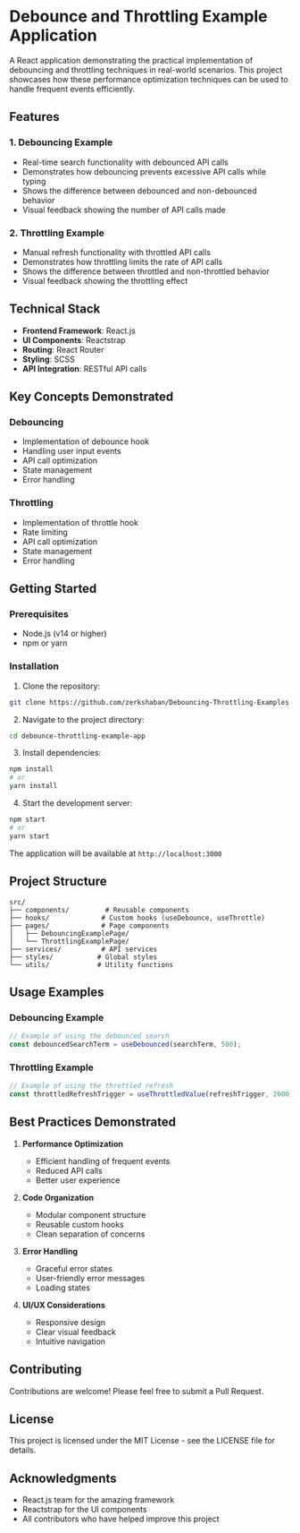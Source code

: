 # Debounce and Throttling Example Application

A React application demonstrating the practical implementation of debouncing and throttling techniques in real-world scenarios. This project showcases how these performance optimization techniques can be used to handle frequent events efficiently.

## Features

### 1. Debouncing Example
- Real-time search functionality with debounced API calls
- Demonstrates how debouncing prevents excessive API calls while typing
- Shows the difference between debounced and non-debounced behavior
- Visual feedback showing the number of API calls made

### 2. Throttling Example
- Manual refresh functionality with throttled API calls
- Demonstrates how throttling limits the rate of API calls
- Shows the difference between throttled and non-throttled behavior
- Visual feedback showing the throttling effect

## Technical Stack

- **Frontend Framework**: React.js
- **UI Components**: Reactstrap
- **Routing**: React Router
- **Styling**: SCSS
- **API Integration**: RESTful API calls

## Key Concepts Demonstrated

### Debouncing
- Implementation of debounce hook
- Handling user input events
- API call optimization
- State management
- Error handling

### Throttling
- Implementation of throttle hook
- Rate limiting
- API call optimization
- State management
- Error handling

## Getting Started

### Prerequisites
- Node.js (v14 or higher)
- npm or yarn

### Installation

1. Clone the repository:
```bash
git clone https://github.com/zerkshaban/Debouncing-Throttling-Examples.git
```

2. Navigate to the project directory:
```bash
cd debounce-throttling-example-app
```

3. Install dependencies:
```bash
npm install
# or
yarn install
```

4. Start the development server:
```bash
npm start
# or
yarn start
```

The application will be available at `http://localhost:3000`

## Project Structure

```
src/
├── components/         # Reusable components
├── hooks/             # Custom hooks (useDebounce, useThrottle)
├── pages/             # Page components
│   ├── DebouncingExamplePage/
│   └── ThrottlingExamplePage/
├── services/          # API services
├── styles/           # Global styles
└── utils/            # Utility functions
```

## Usage Examples

### Debouncing Example
```javascript
// Example of using the debounced search
const debouncedSearchTerm = useDebounced(searchTerm, 500);
```

### Throttling Example
```javascript
// Example of using the throttled refresh
const throttledRefreshTrigger = useThrottledValue(refreshTrigger, 2000);
```

## Best Practices Demonstrated

1. **Performance Optimization**
   - Efficient handling of frequent events
   - Reduced API calls
   - Better user experience

2. **Code Organization**
   - Modular component structure
   - Reusable custom hooks
   - Clean separation of concerns

3. **Error Handling**
   - Graceful error states
   - User-friendly error messages
   - Loading states

4. **UI/UX Considerations**
   - Responsive design
   - Clear visual feedback
   - Intuitive navigation

## Contributing

Contributions are welcome! Please feel free to submit a Pull Request.

## License

This project is licensed under the MIT License - see the LICENSE file for details.

## Acknowledgments

- React.js team for the amazing framework
- Reactstrap for the UI components
- All contributors who have helped improve this project
